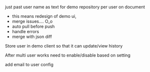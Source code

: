 just past user name as text for demo
repository per user on document
- this means redesign of demo ui,
- merge issues.... O_o
- auto pull before push
- handle errors
- merge with json diff

Store user in demo client so that it can update/view history

After multi user works need to enable/disable based on setting

add email to user config
